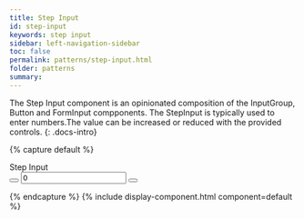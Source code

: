 ```yaml
---
title: Step Input
id: step-input
keywords: step input
sidebar: left-navigation-sidebar
toc: false
permalink: patterns/step-input.html
folder: patterns
summary:
---
```


The Step Input component is an opinionated composition of the InputGroup, Button and FormInput compponents.
The StepInput is typically used to enter numbers.The value can be increased or reduced with the provided controls.
{: .docs-intro}

{% capture default %}

<div class="fd-form-group">
    <label class="fd-form-label">Step Input</label>
    <div class="fd-form-item">
        <div class="fd-input-group--control fd-input-group">
            <span class="fd-input-group__addon fd-input-group__addon--button">
                <button aria-label="Step down" class="fd-button fd-button--transparent fd-button--standard sap-icon--less fd-input-group__button" onclick="stepInputValue('step-1', 'down');" type="button"></button>
            </span>
            <input class="fd-input fd-input-group__input" id="step-1" type="text" value="0">
            <span class="fd-input-group__addon fd-input-group__addon--button">
                <button aria-label="Step up" class="fd-button fd-button--transparent fd-button--standard sap-icon--add fd-input-group__button" onclick="stepInputValue('step-1', 'up');" type="button"></button>
            </span>
        </div>
    </div>
</div>

{% endcapture %}
{% include display-component.html component=default %}
